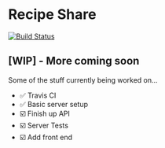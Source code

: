 # Recipe Share

[![Build Status](https://travis-ci.com/ianrosedev/recipe-share.svg?branch=master)](https://travis-ci.com/ianrosedev/recipe-share)

## [WIP] - More coming soon

Some of the stuff currently being worked on...

- ✅ Travis CI
- ✅ Basic server setup
- ☑️ Finish up API
- ☑️ Server Tests
- ☑️ Add front end

